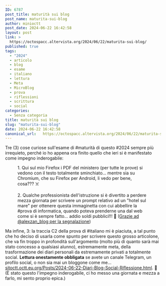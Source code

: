 ```yaml
---
ID: 6787
post_title: maturità sui blog
post_name: maturita-sui-blog
author: minioctt
post_date: 2024-06-22 16:42:58
layout: post
link: >
  https://octospacc.altervista.org/2024/06/22/maturita-sui-blog/
published: true
tags:
  - "2024"
  - articolo
  - blog
  - esame
  - italiano
  - lettura
  - Meta
  - MicroBlog
  - prova
  - riflessioni
  - scrittura
  - social
categories:
  - Senza categoria
title: maturità sui blog
slug: "maturita-sui-blog"
date: 2024-06-22 16:42:58
canonical_url:   https://octospacc.altervista.org/2024/06/22/maturita-sui-blog/
---
```

<!-- wp:paragraph -->
<p markdown="1">Tre (3) cose curiose sull'esame di #maturità di questo #2024 sempre più irrequieto, perché io ho appena ora finito quello che ieri si è manifestato come impegno inderogabile:</p>
<!-- /wp:paragraph -->

<!-- wp:paragraph -->
<p markdown="1"></p>
<!-- /wp:paragraph -->

<!-- wp:image {"id":6788,"sizeSlug":"large","linkDestination":"none"} -->
<figure class="wp-block-image size-large"><img src="https://octospacc.github.io/microblog-mirror/assets/uploads/2024/06/image-6-960x526.png" alt="" class="wp-image-6788"/><figcaption class="wp-element-caption">1. Qui sul mio Firefox i PDF del ministero (per tutte le prove) si vedono con il testo totalmente sminchiato... mentre sia su Chromium, che su Firefox per Android, li vedo per bene, cosa??? ☠️</figcaption></figure>
<!-- /wp:image -->

<!-- wp:paragraph -->
<p markdown="1"></p>
<!-- /wp:paragraph -->

<!-- wp:image {"id":6789,"sizeSlug":"full","linkDestination":"none"} -->
<figure class="wp-block-image size-full"><img src="https://octospacc.github.io/microblog-mirror/assets/uploads/2024/06/image-7.png" alt="" class="wp-image-6789"/><figcaption class="wp-element-caption">2. Qualche professionista dell'istruzione si è divertito a perdere mezza giornata per scrivere un prompt relativo ad un "hotel sul mare" per ottenere questa immaginetta con cui abbellire la #prova di informatica, quando poteva prenderne una dal web come si è sempre fatto... addio soldi pubblici!!! 🤗️ (<a href="https://t.me/alexzan_blog/54790">Grazie ad @alexzan_blog per la segnalazione</a>)</figcaption></figure>
<!-- /wp:image -->

<!-- wp:paragraph -->
<p markdown="1"></p>
<!-- /wp:paragraph -->

<!-- wp:paragraph -->
<p markdown="1">Ma infine, 3: la traccia C2 della prova di #italiano mi è piaciuta, a tal punto che ho deciso di usarla come spunto per scrivere questo grosso articolone, che va fin troppo in profondità sull'argomento (molto più di quanto sarà mai stato concesso a qualsiasi alunno), estremamente meta, della trasformazione dei diari personali da estremamente privati a totalmente social. <strong>Lettura onestamente obbligata</strong> se avete un canale Telegram, un profilo social, o non sia mai un bloggone come me... <a href="https://sitoctt.octt.eu.org/Posts/2024-06-22-Diari-Blog-Social-Riflessione.html">sitoctt.octt.eu.org/Posts/2024-06-22-Diari-Blog-Social-Riflessione.html</a>. 🌚️ (È stato questo l'impegno inderogabile, ci ho messo una giornata e mezza a farlo, mi sento proprio epica.)</p>
<!-- /wp:paragraph -->